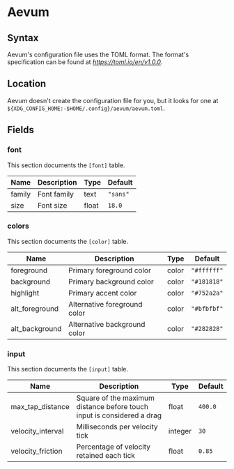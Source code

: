 # Aevum

## Syntax

Aevum's configuration file uses the TOML format. The format's specification
can be found at _https://toml.io/en/v1.0.0_.

## Location

Aevum doesn't create the configuration file for you, but it looks for one at
<br> `${XDG_CONFIG_HOME:-$HOME/.config}/aevum/aevum.toml`.

## Fields

### font

This section documents the `[font]` table.

|Name|Description|Type|Default|
|-|-|-|-|
|family|Font family|text|`"sans"`|
|size|Font size|float|`18.0`|

### colors

This section documents the `[color]` table.

|Name|Description|Type|Default|
|-|-|-|-|
|foreground|Primary foreground color|color|`"#ffffff"`|
|background|Primary background color|color|`"#181818"`|
|highlight|Primary accent color|color|`"#752a2a"`|
|alt_foreground|Alternative foreground color|color|`"#bfbfbf"`|
|alt_background|Alternative background color|color|`"#282828"`|

### input

This section documents the `[input]` table.

|Name|Description|Type|Default|
|-|-|-|-|
|max_tap_distance|Square of the maximum distance before touch input is considered a drag|float|`400.0`|
|velocity_interval|Milliseconds per velocity tick|integer|`30`|
|velocity_friction|Percentage of velocity retained each tick|float|`0.85`|
